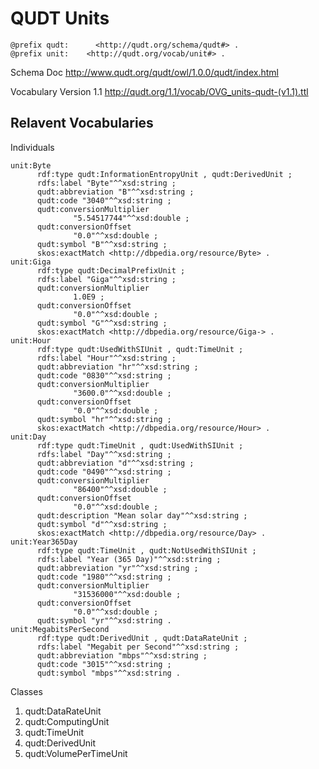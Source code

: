 # QUDT Units

    @prefix qudt:      <http://qudt.org/schema/qudt#> .
    @prefix unit:    <http://qudt.org/vocab/unit#> .

Schema Doc
http://www.qudt.org/qudt/owl/1.0.0/qudt/index.html

Vocabulary Version 1.1
http://qudt.org/1.1/vocab/OVG_units-qudt-(v1.1).ttl

## Relavent Vocabularies
Individuals
```
unit:Byte
      rdf:type qudt:InformationEntropyUnit , qudt:DerivedUnit ;
      rdfs:label "Byte"^^xsd:string ;
      qudt:abbreviation "B"^^xsd:string ;
      qudt:code "3040"^^xsd:string ;
      qudt:conversionMultiplier
              "5.54517744"^^xsd:double ;
      qudt:conversionOffset
              "0.0"^^xsd:double ;
      qudt:symbol "B"^^xsd:string ;
      skos:exactMatch <http://dbpedia.org/resource/Byte> .
unit:Giga
      rdf:type qudt:DecimalPrefixUnit ;
      rdfs:label "Giga"^^xsd:string ;
      qudt:conversionMultiplier
              1.0E9 ;
      qudt:conversionOffset
              "0.0"^^xsd:double ;
      qudt:symbol "G"^^xsd:string ;
      skos:exactMatch <http://dbpedia.org/resource/Giga-> .
unit:Hour
      rdf:type qudt:UsedWithSIUnit , qudt:TimeUnit ;
      rdfs:label "Hour"^^xsd:string ;
      qudt:abbreviation "hr"^^xsd:string ;
      qudt:code "0830"^^xsd:string ;
      qudt:conversionMultiplier
              "3600.0"^^xsd:double ;
      qudt:conversionOffset
              "0.0"^^xsd:double ;
      qudt:symbol "hr"^^xsd:string ;
      skos:exactMatch <http://dbpedia.org/resource/Hour> .
unit:Day
      rdf:type qudt:TimeUnit , qudt:UsedWithSIUnit ;
      rdfs:label "Day"^^xsd:string ;
      qudt:abbreviation "d"^^xsd:string ;
      qudt:code "0490"^^xsd:string ;
      qudt:conversionMultiplier
              "86400"^^xsd:double ;
      qudt:conversionOffset
              "0.0"^^xsd:double ;
      qudt:description "Mean solar day"^^xsd:string ;
      qudt:symbol "d"^^xsd:string ;
      skos:exactMatch <http://dbpedia.org/resource/Day> .
unit:Year365Day
      rdf:type qudt:TimeUnit , qudt:NotUsedWithSIUnit ;
      rdfs:label "Year (365 Day)"^^xsd:string ;
      qudt:abbreviation "yr"^^xsd:string ;
      qudt:code "1980"^^xsd:string ;
      qudt:conversionMultiplier
              "31536000"^^xsd:double ;
      qudt:conversionOffset
              "0.0"^^xsd:double ;
      qudt:symbol "yr"^^xsd:string .
unit:MegabitsPerSecond
      rdf:type qudt:DerivedUnit , qudt:DataRateUnit ;
      rdfs:label "Megabit per Second"^^xsd:string ;
      qudt:abbreviation "mbps"^^xsd:string ;
      qudt:code "3015"^^xsd:string ;
      qudt:symbol "mbps"^^xsd:string .
```
Classes
1. qudt:DataRateUnit
2. qudt:ComputingUnit
3. qudt:TimeUnit
4. qudt:DerivedUnit
5. qudt:VolumePerTimeUnit
